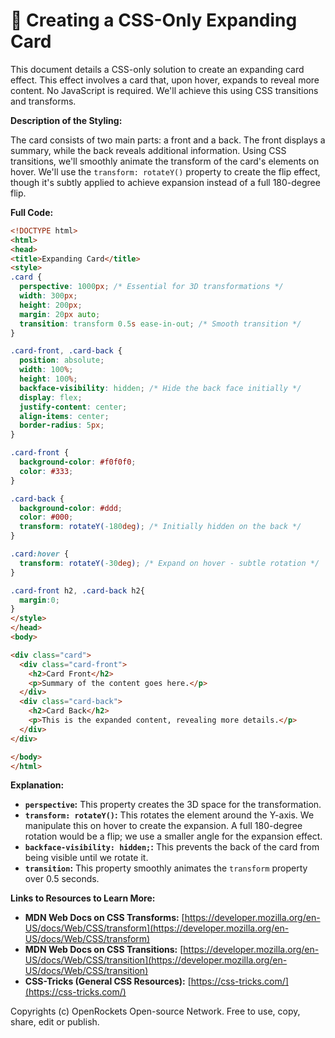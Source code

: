 # 🐞 Creating a CSS-Only Expanding Card


This document details a CSS-only solution to create an expanding card effect.  This effect involves a card that, upon hover, expands to reveal more content.  No JavaScript is required.  We'll achieve this using CSS transitions and transforms.

**Description of the Styling:**

The card consists of two main parts: a front and a back.  The front displays a summary, while the back reveals additional information.  Using CSS transitions, we'll smoothly animate the transform of the card's elements on hover.  We'll use the `transform: rotateY()` property to create the flip effect, though it's subtly applied to achieve expansion instead of a full 180-degree flip.

**Full Code:**

```html
<!DOCTYPE html>
<html>
<head>
<title>Expanding Card</title>
<style>
.card {
  perspective: 1000px; /* Essential for 3D transformations */
  width: 300px;
  height: 200px;
  margin: 20px auto;
  transition: transform 0.5s ease-in-out; /* Smooth transition */
}

.card-front, .card-back {
  position: absolute;
  width: 100%;
  height: 100%;
  backface-visibility: hidden; /* Hide the back face initially */
  display: flex;
  justify-content: center;
  align-items: center;
  border-radius: 5px;
}

.card-front {
  background-color: #f0f0f0;
  color: #333;
}

.card-back {
  background-color: #ddd;
  color: #000;
  transform: rotateY(-180deg); /* Initially hidden on the back */
}

.card:hover {
  transform: rotateY(-30deg); /* Expand on hover - subtle rotation */
}

.card-front h2, .card-back h2{
  margin:0;
}
</style>
</head>
<body>

<div class="card">
  <div class="card-front">
    <h2>Card Front</h2>
    <p>Summary of the content goes here.</p>
  </div>
  <div class="card-back">
    <h2>Card Back</h2>
    <p>This is the expanded content, revealing more details.</p>
  </div>
</div>

</body>
</html>
```


**Explanation:**

* **`perspective`:** This property creates the 3D space for the transformation.
* **`transform: rotateY()`:** This rotates the element around the Y-axis. We manipulate this on hover to create the expansion.  A full 180-degree rotation would be a flip; we use a smaller angle for the expansion effect.
* **`backface-visibility: hidden;`:**  This prevents the back of the card from being visible until we rotate it.
* **`transition`:** This property smoothly animates the `transform` property over 0.5 seconds.


**Links to Resources to Learn More:**

* **MDN Web Docs on CSS Transforms:** [https://developer.mozilla.org/en-US/docs/Web/CSS/transform](https://developer.mozilla.org/en-US/docs/Web/CSS/transform)
* **MDN Web Docs on CSS Transitions:** [https://developer.mozilla.org/en-US/docs/Web/CSS/transition](https://developer.mozilla.org/en-US/docs/Web/CSS/transition)
* **CSS-Tricks (General CSS Resources):** [https://css-tricks.com/](https://css-tricks.com/)


Copyrights (c) OpenRockets Open-source Network. Free to use, copy, share, edit or publish.

